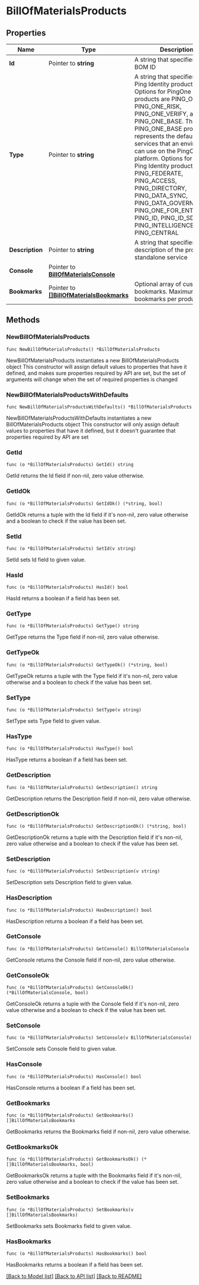 # BillOfMaterialsProducts

## Properties

Name | Type | Description | Notes
------------ | ------------- | ------------- | -------------
**Id** | Pointer to **string** | A string that specifies the BOM ID | [optional] [readonly] 
**Type** | Pointer to **string** | A string that specifies the Ping Identity product type. Options for PingOne platform products are PING_ONE_MFA, PING_ONE_RISK, PING_ONE_VERIFY, and PING_ONE_BASE. The PING_ONE_BASE product represents the default set of services that an environment can use on the PingOne platform. Options for other Ping Identity products are PING_FEDERATE, PING_ACCESS, PING_DIRECTORY, PING_DATA_SYNC, PING_DATA_GOVERNANCE, PING_ONE_FOR_ENTERPRISE, PING_ID, PING_ID_SDK, PING_INTELLIGENCE, and PING_CENTRAL | [optional] 
**Description** | Pointer to **string** | A string that specifies the description of the product or standalone service | [optional] [readonly] 
**Console** | Pointer to [**BillOfMaterialsConsole**](BillOfMaterialsConsole.md) |  | [optional] 
**Bookmarks** | Pointer to [**[]BillOfMaterialsBookmarks**](BillOfMaterialsBookmarks.md) | Optional array of custom bookmarks. Maximum of five bookmarks per product. | [optional] 

## Methods

### NewBillOfMaterialsProducts

`func NewBillOfMaterialsProducts() *BillOfMaterialsProducts`

NewBillOfMaterialsProducts instantiates a new BillOfMaterialsProducts object
This constructor will assign default values to properties that have it defined,
and makes sure properties required by API are set, but the set of arguments
will change when the set of required properties is changed

### NewBillOfMaterialsProductsWithDefaults

`func NewBillOfMaterialsProductsWithDefaults() *BillOfMaterialsProducts`

NewBillOfMaterialsProductsWithDefaults instantiates a new BillOfMaterialsProducts object
This constructor will only assign default values to properties that have it defined,
but it doesn't guarantee that properties required by API are set

### GetId

`func (o *BillOfMaterialsProducts) GetId() string`

GetId returns the Id field if non-nil, zero value otherwise.

### GetIdOk

`func (o *BillOfMaterialsProducts) GetIdOk() (*string, bool)`

GetIdOk returns a tuple with the Id field if it's non-nil, zero value otherwise
and a boolean to check if the value has been set.

### SetId

`func (o *BillOfMaterialsProducts) SetId(v string)`

SetId sets Id field to given value.

### HasId

`func (o *BillOfMaterialsProducts) HasId() bool`

HasId returns a boolean if a field has been set.

### GetType

`func (o *BillOfMaterialsProducts) GetType() string`

GetType returns the Type field if non-nil, zero value otherwise.

### GetTypeOk

`func (o *BillOfMaterialsProducts) GetTypeOk() (*string, bool)`

GetTypeOk returns a tuple with the Type field if it's non-nil, zero value otherwise
and a boolean to check if the value has been set.

### SetType

`func (o *BillOfMaterialsProducts) SetType(v string)`

SetType sets Type field to given value.

### HasType

`func (o *BillOfMaterialsProducts) HasType() bool`

HasType returns a boolean if a field has been set.

### GetDescription

`func (o *BillOfMaterialsProducts) GetDescription() string`

GetDescription returns the Description field if non-nil, zero value otherwise.

### GetDescriptionOk

`func (o *BillOfMaterialsProducts) GetDescriptionOk() (*string, bool)`

GetDescriptionOk returns a tuple with the Description field if it's non-nil, zero value otherwise
and a boolean to check if the value has been set.

### SetDescription

`func (o *BillOfMaterialsProducts) SetDescription(v string)`

SetDescription sets Description field to given value.

### HasDescription

`func (o *BillOfMaterialsProducts) HasDescription() bool`

HasDescription returns a boolean if a field has been set.

### GetConsole

`func (o *BillOfMaterialsProducts) GetConsole() BillOfMaterialsConsole`

GetConsole returns the Console field if non-nil, zero value otherwise.

### GetConsoleOk

`func (o *BillOfMaterialsProducts) GetConsoleOk() (*BillOfMaterialsConsole, bool)`

GetConsoleOk returns a tuple with the Console field if it's non-nil, zero value otherwise
and a boolean to check if the value has been set.

### SetConsole

`func (o *BillOfMaterialsProducts) SetConsole(v BillOfMaterialsConsole)`

SetConsole sets Console field to given value.

### HasConsole

`func (o *BillOfMaterialsProducts) HasConsole() bool`

HasConsole returns a boolean if a field has been set.

### GetBookmarks

`func (o *BillOfMaterialsProducts) GetBookmarks() []BillOfMaterialsBookmarks`

GetBookmarks returns the Bookmarks field if non-nil, zero value otherwise.

### GetBookmarksOk

`func (o *BillOfMaterialsProducts) GetBookmarksOk() (*[]BillOfMaterialsBookmarks, bool)`

GetBookmarksOk returns a tuple with the Bookmarks field if it's non-nil, zero value otherwise
and a boolean to check if the value has been set.

### SetBookmarks

`func (o *BillOfMaterialsProducts) SetBookmarks(v []BillOfMaterialsBookmarks)`

SetBookmarks sets Bookmarks field to given value.

### HasBookmarks

`func (o *BillOfMaterialsProducts) HasBookmarks() bool`

HasBookmarks returns a boolean if a field has been set.


[[Back to Model list]](../README.md#documentation-for-models) [[Back to API list]](../README.md#documentation-for-api-endpoints) [[Back to README]](../README.md)


